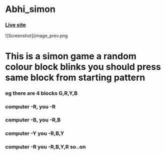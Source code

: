 # Abhi_simon
### [Live site](https://abhi7836.github.io/Abhi_simon/)
![Screenshot](image_prev.png

# This is a simon game a random colour block blinks you should press same block from starting pattern
### eg there are 4 blocks G,R,Y,B 
### computer -R, you -R
### computer -B, you -R,B
### computer -Y  you -R,B,Y
### computer -R  you -R,B,Y,R so..on

